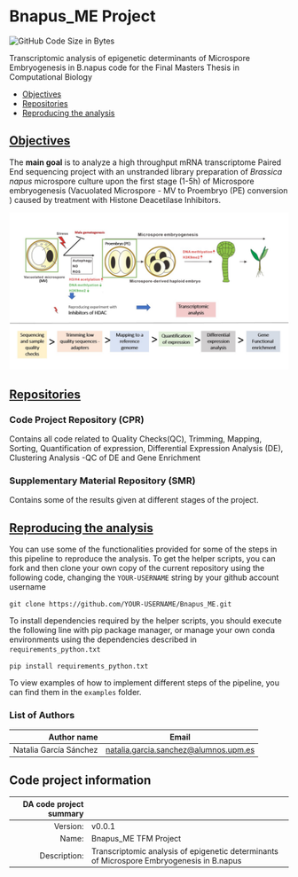 # Bnapus_ME Project


<img src="https://img.shields.io/github/languages/code-size/Natpod/underlinejobs" alt="GitHub Code Size in Bytes">

Transcriptomic analysis of epigenetic determinants of Microspore Embryogenesis in B.napus code for the Final Masters Thesis in Computational Biology

- [Objectives](#objectives)
- [Repositories](#repositories)
- [Reproducing the analysis](#get-started)

## [Objectives](#objectives)

The **main goal** is to analyze a high throughput mRNA transcriptome Paired End sequencing project with an unstranded library preparation of _Brassica napus_ microspore culture upon the first stage (1-5h) of Microspore embryogenesis (Vacuolated Microspore - MV to Proembryo (PE) conversion ) caused by treatment with Histone Deacetilase Inhibitors.

<img src="Intro.jpg">

## [Repositories](#repositories)

### Code Project Repository (CPR)

Contains all code related to Quality Checks(QC), Trimming, Mapping, Sorting, Quantification of expression, Differential Expression Analysis (DE), Clustering Analysis -QC of DE and Gene Enrichment

### Supplementary Material Repository (SMR)

Contains some of the results given at different stages of the project.

## [Reproducing the analysis](#get-started)

You can use some of the functionalities provided for some of the steps in this pipeline to reproduce the analysis. To get the helper scripts, you can fork and then clone your own copy of the current repository using the following code, changing the `YOUR-USERNAME` string by your github account username
```
git clone https://github.com/YOUR-USERNAME/Bnapus_ME.git
```
To install dependencies required by the helper scripts, you should execute the following line with pip package manager, or manage your own conda environments using the dependencies described in `requirements_python.txt`

```
pip install requirements_python.txt
```
To view examples of how to implement different steps of the pipeline, you can find them in the `examples` folder.

### List of Authors

| Author name| Email|
|-----------------:|-----------|
| Natalia García Sánchez| natalia.garcia.sanchez@alumnos.upm.es|


## Code project information

| DA code project summary| |
|-----------------:|:-----------|
| Version: | v0.0.1 |
|Name:| Bnapus_ME TFM Project |
|Description:| Transcriptomic analysis of epigenetic determinants of Microspore Embryogenesis in B.napus|

